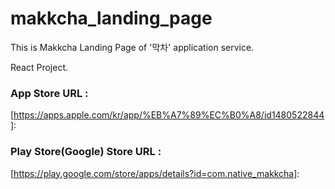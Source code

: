 # makkcha_landing_page


This is Makkcha Landing Page of '막차' application service.

React Project.



### App Store URL :
[https://apps.apple.com/kr/app/%EB%A7%89%EC%B0%A8/id1480522844]: 



### Play Store(Google) Store URL :
[https://play.google.com/store/apps/details?id=com.native_makkcha]: 
